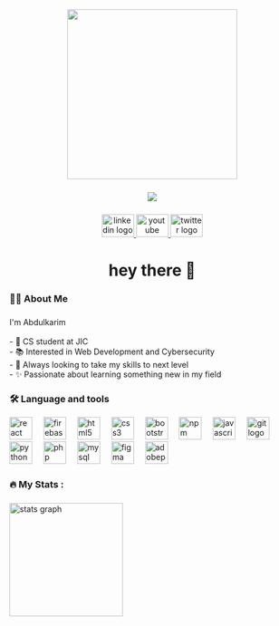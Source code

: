 <div align="center">
  <img height="300" src="https://media.tenor.com/GfSX-u7VGM4AAAAC/coding.gif"  />
</div>

###

<div align="center">
  <img src="https://profile-counter.glitch.me/famix12/count.svg?"  />
</div>

###

<div align="center">
  <a href="https://www.linkedin.com/in/abdulkarimfouad/" target="_blank">
    <img src="https://raw.githubusercontent.com/maurodesouza/profile-readme-generator/master/src/assets/icons/social/linkedin/default.svg" width="57" height="40" alt="linkedin logo"  />
  </a>
  <a href="https://www.youtube.com/channel/UCdupCv-sOEhA78GVryxwq-w" target="_blank">
    <img src="https://raw.githubusercontent.com/maurodesouza/profile-readme-generator/master/src/assets/icons/social/youtube/default.svg" width="57" height="40" alt="youtube logo"  />
  </a>
  <a href="https://twitter.com/abd_fa12" target="_blank">
    <img src="https://raw.githubusercontent.com/maurodesouza/profile-readme-generator/master/src/assets/icons/social/twitter/default.svg" width="57" height="40" alt="twitter logo"  />
  </a>
</div>

###

<h1 align="center">hey there 👋</h1>

###

<h3 align="left">👩‍💻  About Me</h3>

###

<p align="left">I'm Abdulkarim <br><br>- 🔭 CS student at JIC<br>- 📚 Interested in Web Development and Cybersecurity<br>- 👀 Always looking to take my skills to next level<br>- ✨ Passionate about learning something new in my field</p>

###

<h3 align="left">🛠 Language and tools</h3>


<div align="left">
  <img src="https://skillicons.dev/icons?i=react" height="40" alt="react logo"  />
  <img width="12" />
  <img src="https://skillicons.dev/icons?i=firebase" height="40" alt="firebase logo"  />
  <img width="12" />
  <img src="https://skillicons.dev/icons?i=html" height="40" alt="html5 logo"  />
  <img width="12" />
  <img src="https://skillicons.dev/icons?i=css" height="40" alt="css3 logo"  />
  <img width="12" />
  <img src="https://skillicons.dev/icons?i=bootstrap" height="40" alt="bootstrap logo"  />
  <img width="12" />
  <img src="https://cdn.simpleicons.org/npm/CB3837" height="40" alt="npm logo"  />
  <img width="12" />
  <img src="https://skillicons.dev/icons?i=js" height="40" alt="javascript logo"  />
  <img width="12" />
  <img src="https://skillicons.dev/icons?i=git" height="40" alt="git logo"  />
  <img width="12" />
  <img src="https://skillicons.dev/icons?i=py" height="40" alt="python logo"  />
  <img width="12" />
  <img src="https://skillicons.dev/icons?i=php" height="40" alt="php logo"  />
  <img width="12" />
  <img src="https://skillicons.dev/icons?i=mysql" height="40" alt="mysql logo"  />
  <img width="12" />
  <img src="https://skillicons.dev/icons?i=figma" height="40" alt="figma logo"  />
  <img width="12" />
  <img src="https://skillicons.dev/icons?i=ps" height="40" alt="adobephotoshop logo"  />
</div>



<h3 align="left">🔥   My Stats :</h3>

###

<div align="left">
  <img src="https://github-readme-stats.vercel.app/api?username=famix12&hide_title=false&hide_rank=true&show_icons=true&include_all_commits=true&count_private=true&disable_animations=true&theme=dark&locale=en&hide_border=false&order=1" height="200" alt="stats graph"  />
</div>

###
